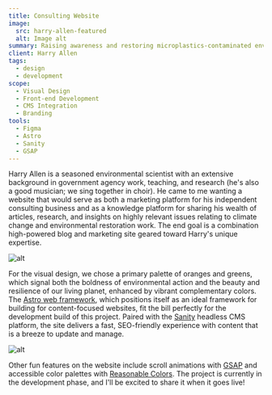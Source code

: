 ```yaml
---
title: Consulting Website
image:
  src: harry-allen-featured
  alt: Image alt
summary: Raising awareness and restoring microplastics-contaminated environments.
client: Harry Allen
tags:
  - design
  - development
scope:
  - Visual Design
  - Front-end Development
  - CMS Integration
  - Branding
tools:
  - Figma
  - Astro
  - Sanity
  - GSAP
---
```


Harry Allen is a seasoned environmental scientist with an extensive background in government agency work, teaching, and research (he's also a good musician; we sing together in choir). He came to me wanting a website that would serve as both a marketing platform for his independent consulting business and as a knowledge platform for sharing his wealth of articles, research, and insights on highly relevant issues relating to climate change and environmental restoration work. The end goal is a combination high-powered blog and marketing site geared toward Harry's unique expertise.

![alt](/img/projects/harry-allen-services-regular.webp)

For the visual design, we chose a primary palette of oranges and greens, which signal both the boldness of environmental action and the beauty and resilience of our living planet, enhanced by vibrant complementary colors. The [Astro web framework](https://astro.build/), which positions itself as an ideal framework for building for content-focused websites, fit the bill perfectly for the development build of this project. Paired with the [Sanity](https://www.sanity.io/) headless CMS platform, the site delivers a fast, SEO-friendly experience with content that is a breeze to update and manage.

![alt](/img/projects/harry-allen-resources-regular.webp)

Other fun features on the website include scroll animations with [GSAP](https://gsap.com/) and accessible color palettes with [Reasonable Colors](https://reasonable.work/colors/). The project is currently in the development phase, and I'll be excited to share it when it goes live!
